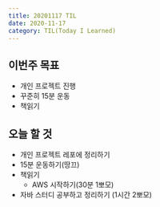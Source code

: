 ```yaml
---
title: 20201117 TIL
date: 2020-11-17
category: TIL(Today I Learned)
---
```


## 이번주 목표

- 개인 프로젝트 진행
- 꾸준히 15분 운동
- 책읽기

## 오늘 할 것

- 개인 프로젝트 레포에 정리하기
- 15분 운동하기(땅끄)
- 책읽기
  - AWS 시작하기(30분 1뽀모)
- 자바 스터디 공부하고 정리하기 (1시간 2뽀모)

